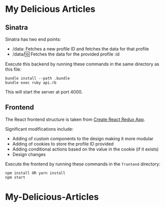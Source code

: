 # My Delicious Articles

## Sinatra

Sinatra has two end points:

* /data: Fetches a new profile ID and fetches the data for that profile
* /data/:id: Fetches the data for the provided profile :id

Execute this backend by running these commands in the same directory as this
file:

```
bundle install --path .bundle
bundle exec ruby api.rb
```

This will start the server at port 4000.

## Frontend

The React frontend structure is taken from [Create React Redux
App](https://github.com/YUzhva/create-react-redux-app).

Significant modifications include:

* Adding of custom components to the design making it more modular
* Adding of cookies to store the profile ID provided
* Adding conditional actions based on the value in the cookie (if it exists)
* Design changes

Execute the frontend by running these commands in the `frontend` directory:

```
npm install OR yarn install
npm start
```
# My-Delicious-Articles
